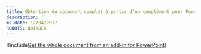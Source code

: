 ```yaml
---
title: Obtention du document complet à partir d’un complément pour PowerPoint
description: ''
ms.date: 12/04/2017
ROBOTS: NOINDEX
---
```


[!include[Get the whole document from an add-in for PowerPoint](../includes/file-get-the-whole-document-from-an-add-in-for-powerpoint-or-word.md)]